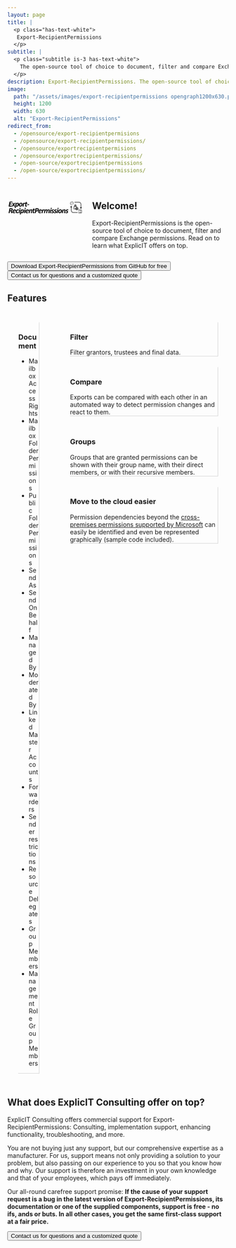 ```yaml
---
layout: page
title: |
  <p class="has-text-white">
   Export-RecipientPermissions
  </p>
subtitle: |
  <p class="subtitle is-3 has-text-white">
    The open-source tool of choice to document, filter and compare Exchange permissions
  </p>
description: Export-RecipientPermissions. The open-source tool of choice to document, filter and compare Exchange permissions.
image:
  path: "/assets/images/export-recipientpermissions opengraph1200x630.png"
  height: 1200
  width: 630
  alt: "Export-RecipientPermissions"
redirect_from:
  - /opensource/export-recipientpermisions
  - /opensource/export-recipientpermissions/
  - /opensource/exportrecipientpermisions
  - /opensource/exportrecipientpermissions/
  - /open-source/exportrecipientpermissions
  - /open-source/exportrecipientpermissions/
---
```

<div class="columns">
  <div class="column is-one-third">
    <h2><img src="/assets/images/export-recipientpermissions.png" alt="Export-RecipientPermissions"></h2>
  </div>
  <div class="column">
    <h2>Welcome!</h2>
    <p>Export-RecipientPermissions is the open-source tool of choice to document, filter and compare Exchange permissions. Read on to learn what ExplicIT offers on top.</p>
  </div>
</div>

<a href="https://github.com/GruberMarkus/export-recipientpermissions" target="_blank"><button class="button is-link is-normal is-hover">Download Export-RecipientPermissions from GitHub for free</button></a>
<a href="/contact"><button class="button is-link is-normal is-hover">Contact us for questions and a customized quote</button></a>

## Features
<div class="columns">
  <div class="column">
    <div class="box" style="margin: 1.5rem; border-radius: 0; border-style: solid; border-width:thin; border-color:transparent lightgrey lightgrey transparent;">
      <div class="content">
        <h3>Document</h3>
        <ul>
          <li>Mailbox Access Rights</li>
          <li>Mailbox Folder Permissions</li>
          <li>Public Folder Permissions</li>
          <li>Send As</li>
          <li>Send On Behalf</li>
          <li>Managed By</li>
          <li>Moderated By</li>
          <li>Linked Master Accounts</li>
          <li>Forwarders</li>
          <li>Sender restrictions</li>
          <li>Resource Delegates</li>
          <li>Group Members</li>
          <li>Management Role Group Members</li>
        </ul>
      </div>
    </div>
  </div>
  <div class="column">
    <div class="box" style="margin: 1.5rem; border-radius: 0; border-style: solid; border-width:thin; border-color:transparent lightgrey lightgrey transparent;">
      <div class="content">
        <h3>Filter</h3>
        Filter grantors, trustees and final data.
      </div>
    </div>
    <div class="box" style="margin: 1.5rem; border-radius: 0; border-style: solid; border-width:thin; border-color:transparent lightgrey lightgrey transparent;">
      <div class="content">
        <h3>Compare</h3>
        Exports can be compared with each other in an automated way to detect permission changes and react to them.
      </div>
    </div>
    <div class="box" style="margin: 1.5rem; border-radius: 0; border-style: solid; border-width:thin; border-color:transparent lightgrey lightgrey transparent;">
      <div class="content">
        <h3>Groups</h3>
        Groups that are granted permissions can be shown with their group name, with their direct members, or with their
        recursive members.
      </div>
    </div>
    <div class="box" style="margin: 1.5rem; border-radius: 0; border-style: solid; border-width:thin; border-color:transparent lightgrey lightgrey transparent;">
      <div class="content">
        <h3>Move to the cloud easier</h3>
        Permission dependencies beyond the <a
          href="https://learn.microsoft.com/en-us/exchange/permissions" target="_blank">cross-premises permissions supported by
          Microsoft</a> can easily be identified and even be represented graphically (sample code included).
      </div>
    </div>
  </div>
</div>

## What does ExplicIT Consulting offer on top?
ExplicIT Consulting offers commercial support for Export-RecipientPermissions: Consulting, implementation support, enhancing functionality, troubleshooting, and more.

You are not buying just any support, but our comprehensive expertise as a manufacturer. For us, support means not only providing a solution to your problem, but also passing on our experience to you so that you know how and why. Our support is therefore an investment in your own knowledge and that of your employees, which pays off immediately.

Our all-round carefree support promise: **If the cause of your support request is a bug in the latest version of Export-RecipientPermissions, its documentation or one of the supplied components, support is free - no ifs, ands or buts. In all other cases, you get the same first-class support at a fair price.**

<a href="/contact"><button class="button is-link is-normal is-hover">Contact us for questions and a customized quote</button></a>
